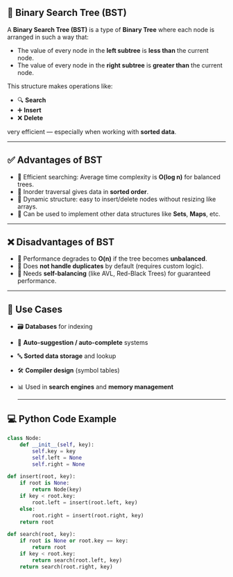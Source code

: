 ## 🌳 Binary Search Tree (BST)

A **Binary Search Tree (BST)** is a type of **Binary Tree** where each node is arranged in such a way that:

- The value of every node in the **left subtree** is **less than** the current node.
- The value of every node in the **right subtree** is **greater than** the current node.

This structure makes operations like:

- 🔍 **Search**
- ➕ **Insert**
- ❌ **Delete**

very efficient — especially when working with **sorted data**.

---

## ✅ Advantages of BST

- 🔹 Efficient searching: Average time complexity is **O(log n)** for balanced trees.
- 🔹 Inorder traversal gives data in **sorted order**.
- 🔹 Dynamic structure: easy to insert/delete nodes without resizing like arrays.
- 🔹 Can be used to implement other data structures like **Sets**, **Maps**, etc.

---

## ❌ Disadvantages of BST

- 🔸 Performance degrades to **O(n)** if the tree becomes **unbalanced**.
- 🔸 Does **not handle duplicates** by default (requires custom logic).
- 🔸 Needs **self-balancing** (like AVL, Red-Black Trees) for guaranteed performance.

---
## 🧠 Use Cases

- 🗃️ **Databases** for indexing
- 🧮 **Auto-suggestion / auto-complete** systems
- 🔤 **Sorted data storage** and lookup
- 🛠️ **Compiler design** (symbol tables)
- 📊 Used in **search engines** and **memory management**

  ---

## 💻 Python Code Example

```python
class Node:
    def __init__(self, key):
        self.key = key
        self.left = None
        self.right = None

def insert(root, key):
    if root is None:
        return Node(key)
    if key < root.key:
        root.left = insert(root.left, key)
    else:
        root.right = insert(root.right, key)
    return root

def search(root, key):
    if root is None or root.key == key:
        return root
    if key < root.key:
        return search(root.left, key)
    return search(root.right, key)
